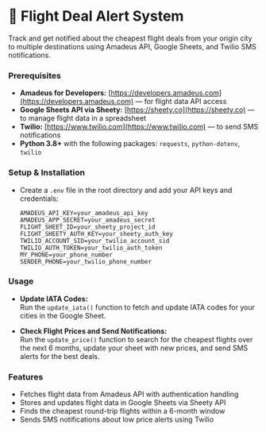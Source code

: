 # 🛫 Flight Deal Alert System

Track and get notified about the cheapest flight deals from your origin city to multiple destinations using Amadeus API, Google Sheets, and Twilio SMS notifications.

### Prerequisites

* **Amadeus for Developers:** [https://developers.amadeus.com](https://developers.amadeus.com) — for flight data API access  
* **Google Sheets API via Sheety:** [https://sheety.co](https://sheety.co) — to manage flight data in a spreadsheet  
* **Twilio:** [https://www.twilio.com](https://www.twilio.com) — to send SMS notifications  
* **Python 3.8+** with the following packages: `requests`, `python-dotenv`, `twilio`

### Setup & Installation

- Create a `.env` file in the root directory and add your API keys and credentials:
   ```
   AMADEUS_API_KEY=your_amadeus_api_key
   AMADEUS_APP_SECRET=your_amadeus_secret
   FLIGHT_SHEET_ID=your_sheety_project_id
   FLIGHT_SHEETY_AUTH_KEY=your_sheety_auth_key
   TWILIO_ACCOUNT_SID=your_twilio_account_sid
   TWILIO_AUTH_TOKEN=your_twilio_auth_token
   MY_PHONE=your_phone_number
   SENDER_PHONE=your_twilio_phone_number
   ```
   
### Usage

- **Update IATA Codes:**  
  Run the `update_iata()` function to fetch and update IATA codes for your cities in the Google Sheet.

- **Check Flight Prices and Send Notifications:**  
  Run the `update_price()` function to search for the cheapest flights over the next 6 months, update your sheet with new prices, and send SMS alerts for the best deals.


### Features

- Fetches flight data from Amadeus API with authentication handling  
- Stores and updates flight data in Google Sheets via Sheety API  
- Finds the cheapest round-trip flights within a 6-month window  
- Sends SMS notifications about low price alerts using Twilio  

